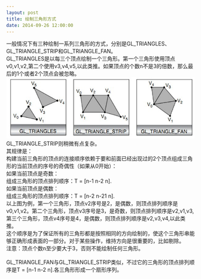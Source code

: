 ```yaml
---
layout: post
title: 绘制三角形方式
date: 2014-09-26 12:00:00
---
```


一般情况下有三种绘制一系列三角形的方式，分别是GL_TRIANGLES、GL_TRIANGLE_STRIP和GL_TRIANGLE_FAN。<br/>
GL_TRIANGLES是以每三个顶点绘制一个三角形。第一个三角形使用顶点v0,v1,v2,第二个使用v3,v4,v5,以此类推。如果顶点的个数n不是3的倍数，那么最后的1个或者2个顶点会被忽略。<br/>
<img src="/images/triangle.png">
GL_TRIANGLE_STRIP则稍微有点复杂。<br/>
其规律是：<br/>
构建当前三角形的顶点的连接顺序依赖于要和前面已经出现过的2个顶点组成三角形的当前顶点的序号的奇偶性（如果从0开始）：<br/>
如果当前顶点是奇数：<br/>
组成三角形的顶点排列顺序：T = [n-1 n-2 n].<br/>
如果当前顶点是偶数：<br/>
组成三角形的顶点排列顺序：T = [n-2 n-21 n].<br/>
以上图为例，第一个三角形，顶点v2序号是2，是偶数，则顶点排列顺序是v0,v1,v2。第二个三角形，顶点v3序号是3，是奇数，则顶点排列顺序是v2,v1,v3,第三个三角形，顶点v4序号是4，是偶数，则顶点排列顺序是v2,v3,v4,以此类推。<br/>
这个顺序是为了保证所有的三角形都是按照相同的方向绘制的，使这个三角形串能够正确形成表面的一部分。对于某些操作，维持方向是很重要的，比如剔除。<br/>
注意：顶点个数n至少要大于3，否则不能绘制任何三角形。<br/>
<br/>
GL_TRIANGLE_FAN与GL_TRIANGLE_STRIP类似，不过它的三角形的顶点排列顺序是T = [n-1 n-2 n].各三角形形成一个扇形序列。
